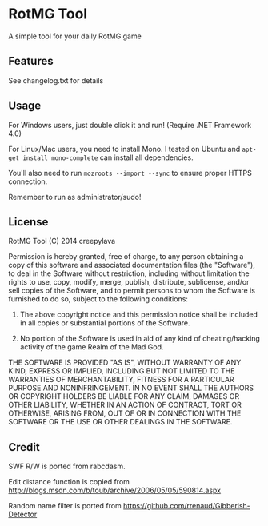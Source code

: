 RotMG Tool
==========
A simple tool for your daily RotMG game

Features
--------
See changelog.txt for details

Usage
-----
For Windows users, just double click it and run! (Require .NET Framework 4.0)

For Linux/Mac users, you need to install Mono. I tested on Ubuntu and 
`apt-get install mono-complete` can install all dependencies.

You'll also need to run `mozroots --import --sync` to ensure proper HTTPS 
connection.

Remember to run as administrator/sudo! 

License
-------
RotMG Tool (C) 2014 creepylava

Permission is hereby granted, free of charge, to any person obtaining a copy
of this software and associated documentation files (the "Software"), to deal
in the Software without restriction, including without limitation the rights
to use, copy, modify, merge, publish, distribute, sublicense, and/or sell
copies of the Software, and to permit persons to whom the Software is
furnished to do so, subject to the following conditions:

1. The above copyright notice and this permission notice shall be included in 
all copies or substantial portions of the Software.

2. No portion of the Software is used in aid of any kind of cheating/hacking 
activity of the game Realm of the Mad God.

THE SOFTWARE IS PROVIDED "AS IS", WITHOUT WARRANTY OF ANY KIND, EXPRESS OR
IMPLIED, INCLUDING BUT NOT LIMITED TO THE WARRANTIES OF MERCHANTABILITY,
FITNESS FOR A PARTICULAR PURPOSE AND NONINFRINGEMENT. IN NO EVENT SHALL THE
AUTHORS OR COPYRIGHT HOLDERS BE LIABLE FOR ANY CLAIM, DAMAGES OR OTHER
LIABILITY, WHETHER IN AN ACTION OF CONTRACT, TORT OR OTHERWISE, ARISING FROM,
OUT OF OR IN CONNECTION WITH THE SOFTWARE OR THE USE OR OTHER DEALINGS IN THE
SOFTWARE.

Credit
------
SWF R/W is ported from rabcdasm.

Edit distance function is copied from http://blogs.msdn.com/b/toub/archive/2006/05/05/590814.aspx

Random name filter is ported from https://github.com/rrenaud/Gibberish-Detector

